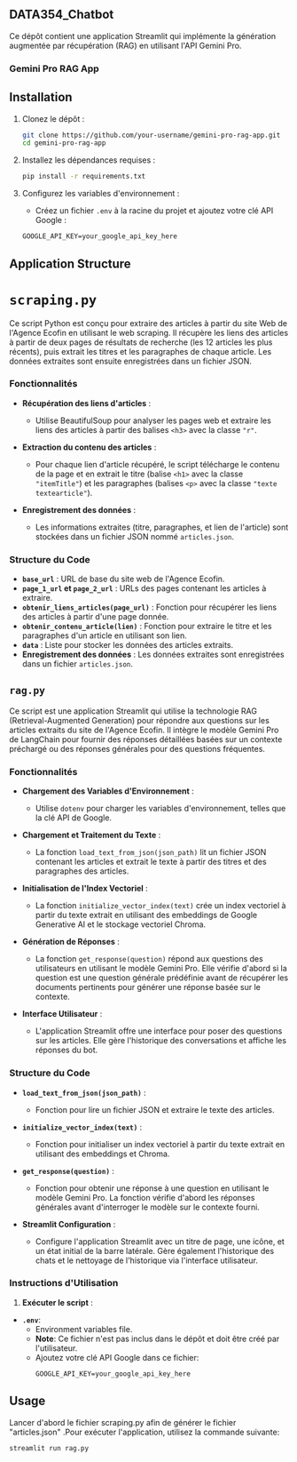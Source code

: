 ## DATA354_Chatbot

Ce dépôt contient une application Streamlit qui implémente la génération augmentée par récupération (RAG) en utilisant l'API Gemini Pro.

### Gemini Pro RAG App

## Installation

1. Clonez le dépôt :
    ```bash
    git clone https://github.com/your-username/gemini-pro-rag-app.git
    cd gemini-pro-rag-app
    ```

2. Installez les dépendances requises :
    ```bash
    pip install -r requirements.txt
    ```

3. Configurez les variables d'environnement :
    - Créez un fichier `.env` à la racine du projet et ajoutez votre clé API Google :
    ```
    GOOGLE_API_KEY=your_google_api_key_here
    ```


## Application Structure



  # `scraping.py`

Ce script Python est conçu pour extraire des articles à partir du site Web de l'Agence Ecofin en utilisant le web scraping. Il récupère les liens des articles à partir de deux pages de résultats de recherche (les 12 articles les plus récents), puis extrait les titres et les paragraphes de chaque article. Les données extraites sont ensuite enregistrées dans un fichier JSON.

### Fonctionnalités

- **Récupération des liens d'articles** : 
  - Utilise BeautifulSoup pour analyser les pages web et extraire les liens des articles à partir des balises `<h3>` avec la classe `"r"`.

- **Extraction du contenu des articles** :
  - Pour chaque lien d'article récupéré, le script télécharge le contenu de la page et en extrait le titre (balise `<h1>` avec la classe `"itemTitle"`) et les paragraphes (balises `<p>` avec la classe `"texte textearticle"`).

- **Enregistrement des données** :
  - Les informations extraites (titre, paragraphes, et lien de l'article) sont stockées dans un fichier JSON nommé `articles.json`.

### Structure du Code

- **`base_url`** : URL de base du site web de l'Agence Ecofin.
- **`page_1_url` et `page_2_url`** : URLs des pages contenant les articles à extraire.
- **`obtenir_liens_articles(page_url)`** : Fonction pour récupérer les liens des articles à partir d'une page donnée.
- **`obtenir_contenu_article(lien)`** : Fonction pour extraire le titre et les paragraphes d'un article en utilisant son lien.
- **`data`** : Liste pour stocker les données des articles extraits.
- **Enregistrement des données** : Les données extraites sont enregistrées dans un fichier `articles.json`.







## `rag.py`

Ce script est une application Streamlit qui utilise la technologie RAG (Retrieval-Augmented Generation) pour répondre aux questions sur les articles extraits du site de l'Agence Ecofin. Il intègre le modèle Gemini Pro de LangChain pour fournir des réponses détaillées basées sur un contexte préchargé ou des réponses générales pour des questions fréquentes.

### Fonctionnalités

- **Chargement des Variables d'Environnement** :
  - Utilise `dotenv` pour charger les variables d'environnement, telles que la clé API de Google.

- **Chargement et Traitement du Texte** :
  - La fonction `load_text_from_json(json_path)` lit un fichier JSON contenant les articles et extrait le texte à partir des titres et des paragraphes des articles.
  
- **Initialisation de l'Index Vectoriel** :
  - La fonction `initialize_vector_index(text)` crée un index vectoriel à partir du texte extrait en utilisant des embeddings de Google Generative AI et le stockage vectoriel Chroma.

- **Génération de Réponses** :
  - La fonction `get_response(question)` répond aux questions des utilisateurs en utilisant le modèle Gemini Pro. Elle vérifie d'abord si la question est une question générale prédéfinie avant de récupérer les documents pertinents pour générer une réponse basée sur le contexte.

- **Interface Utilisateur** :
  - L'application Streamlit offre une interface pour poser des questions sur les articles. Elle gère l'historique des conversations et affiche les réponses du bot.

### Structure du Code

- **`load_text_from_json(json_path)`** :
  - Fonction pour lire un fichier JSON et extraire le texte des articles.

- **`initialize_vector_index(text)`** :
  - Fonction pour initialiser un index vectoriel à partir du texte extrait en utilisant des embeddings et Chroma.

- **`get_response(question)`** :
  - Fonction pour obtenir une réponse à une question en utilisant le modèle Gemini Pro. La fonction vérifie d'abord les réponses générales avant d'interroger le modèle sur le contexte fourni.

- **Streamlit Configuration** :
  - Configure l'application Streamlit avec un titre de page, une icône, et un état initial de la barre latérale. Gère également l'historique des chats et le nettoyage de l'historique via l'interface utilisateur.




### Instructions d'Utilisation

1. **Exécuter le script** :








- **`.env`**:
  - Environment variables file.
  - **Note**: Ce fichier n'est pas inclus dans le dépôt et doit être créé par l'utilisateur.
  - Ajoutez votre clé API Google dans ce fichier:
    ```
    GOOGLE_API_KEY=your_google_api_key_here
    ```
















    

## Usage
Lancer d'abord le fichier scraping.py afin de générer le fichier "articles.json" 
.Pour exécuter l'application, utilisez la commande suivante:
```bash
streamlit run rag.py

